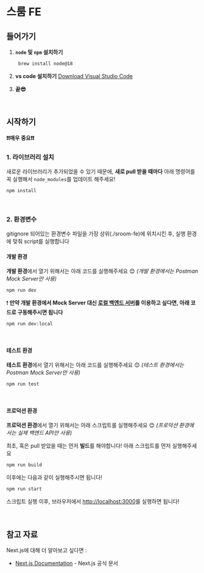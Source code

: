 # 스룸 FE

## 들어가기

1. **`node` 및 `npm` 설치하기**

   ```bash
    brew install node@18
    ```

2. **vs code 설치하기**
  [Download Visual Studio Code](https://code.visualstudio.com/)

3. **끝😎**

<br>

## 시작하기

**❗️❗️매우 중요❗️❗️**

### 1. 라이브러리 설치

새로운 라이브러리가 추가되었을 수 있기 때문에, **새로 pull 받을 때마다** 아래 명령어를 꼭 실행해서 `node_modules`를 업데이트 해주세요!

```bash
npm install
```

<br>

### 2. 환경변수

gitignore 되어있는 환경변수 파일을 가장 상위(./sroom-fe)에 위치시킨 후, 실행 환경에 맞춰 script를 실행합니다

#### 개발 환경

**개발 환경**에서 열기 위해서는 아래 코드를 실행해주세요 😊
*(개발 환경에서는 Postman Mock Server만 사용)*

```bash
npm run dev
```

❗️ **만약 개발 환경에서 Mock Server 대신 [로컬 백엔드 서버](http://localhost:8080)를 이용하고 싶다면, 아래 코드로 구동해주시면 됩니다**

```bash
npm run dev:local
```

<br>

#### 테스트 환경

**테스트 환경**에서 열기 위해서는 아래 코드를 실행해주세요 😊
*(테스트 환경에서는 Postman Mock Server만 사용)*

```bash
npm run test
```

<br>

#### 프로덕션 환경

**프로덕션 환경**에서 열기 위해서는 아래 스크립트를 실행해주세요 😊
*(프로덕션 환경에서는 실제 백엔드 API만 사용)*

최초, 혹은 pull 받았을 때는 먼저 **빌드**를 해야합니다! 아래 스크립트를 먼저 실행해주세요

```bash
npm run build
```

이후에는 다음과 같이 실행해주시면 됩니다!

```bash
npm run start
```

스크립트 실행 이후, 브라우저에서 [http://localhost:3000](http://localhost:3000)를 실행하면 됩니다!

<br>

## 참고 자료

Next.js에 대해 더 알아보고 싶다면 :

- [Next.js Documentation](https://nextjs.org/docs) - Next.js 공식 문서
